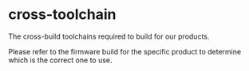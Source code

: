 # cross-toolchain
The cross-build toolchains required to build for our products.

Please refer to the firmware build for the specific product to determine which is the correct one to use.
